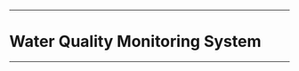 ___
# Water Quality Monitoring System
___




[comment]: # "## Please refer the instructions in below URL:"
[comment]: # "https://projects.ce.pdn.ac.lk/docs/how-to-add-a-project"
